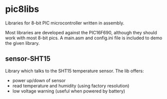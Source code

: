 pic8libs
========

Libraries for 8-bit PIC microcontroller written in assembly. 

Most libraries are developed against the PIC16F690, although they should
work with most 8-bit pics. A main.asm and config.ini file is included to demo 
the given library.


sensor-SHT15
------------
Library which talks to the SHT15 temperature sensor. The lib offers:
- power up/down of sensor
- read temperature and humidity (using factory resolution)
- low voltage warning (useful when powered by battery)



